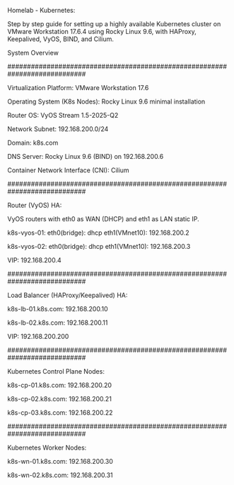 Homelab - Kubernetes:

Step by step guide for setting up a highly available Kubernetes cluster on VMware Workstation 17.6.4 using Rocky Linux 9.6, with HAProxy, Keepalived, VyOS, BIND, and Cilium.

System Overview

############################################################################

Virtualization Platform: VMware Workstation 17.6

Operating System (K8s Nodes): Rocky Linux 9.6 minimal installation

Router OS: VyOS Stream 1.5-2025-Q2

Network Subnet: 192.168.200.0/24

Domain: k8s.com

DNS Server: Rocky Linux 9.6 (BIND) on 192.168.200.6

Container Network Interface (CNI): Cilium

############################################################################

Router (VyOS) HA:

VyOS routers with eth0 as WAN (DHCP) and eth1 as LAN static IP.

k8s-vyos-01: 
eth0(bridge): dhcp
eth1(VMnet10): 192.168.200.2

k8s-vyos-02: 
eth0(bridge): dhcp
eth1(VMnet10): 192.168.200.3

VIP: 192.168.200.4

############################################################################

Load Balancer (HAProxy/Keepalived) HA:

k8s-lb-01.k8s.com: 192.168.200.10

k8s-lb-02.k8s.com: 192.168.200.11

VIP: 192.168.200.200

############################################################################

Kubernetes Control Plane Nodes:

k8s-cp-01.k8s.com: 192.168.200.20

k8s-cp-02.k8s.com: 192.168.200.21

k8s-cp-03.k8s.com: 192.168.200.22

############################################################################

Kubernetes Worker Nodes:

k8s-wn-01.k8s.com: 192.168.200.30

k8s-wn-02.k8s.com: 192.168.200.31
